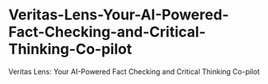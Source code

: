 # Veritas-Lens-Your-AI-Powered-Fact-Checking-and-Critical-Thinking-Co-pilot
Veritas Lens: Your AI-Powered Fact Checking and Critical Thinking Co-pilot
